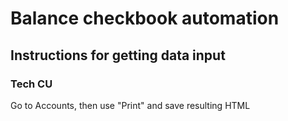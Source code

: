 # Balance checkbook automation

## Instructions for getting data input

### Tech CU

Go to Accounts, then use "Print" and save resulting HTML
